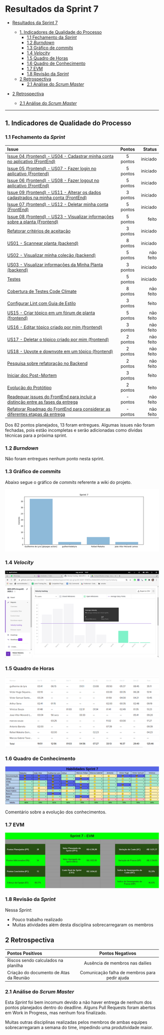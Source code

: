 # Resultados da Sprint 7

- [Resultados da Sprint 7](#resultados-da-sprint-7)
  - [1. Indicadores de Qualidade do Processo](#1-indicadores-de-qualidade-do-processo)
    - [1.1 Fechamento da _Sprint_](#11-fechamento-da-sprint)
    - [1.2 _Burndown_](#12-burndown)
    - [1.3 Gráfico de _commits_](#13-gráfico-de-commits)
    - [1.4 _Velocity_](#14-velocity)
    - [1.5 Quadro de Horas](#15-quadro-de-horas)
    - [1.6 Quadro de Conhecimento](#16-quadro-de-conhecimento)
    - [1.7 EVM](#17-evm)
    - [1.8 Revisão da _Sprint_](#18-revisão-da-sprint)
  - [2 Retrospectiva](#2-retrospectiva)
    - [2.1 Análise do _Scrum Master_](#21-análise-do-scrum-master)
  
- [2 Retrospectiva](#2-retrospectiva)
  - [2.1 Análise do _Scrum Master_](#21-análise-do-scrum-master) 

------

## 1. Indicadores de Qualidade do Processo

### 1.1 Fechamento da _Sprint_

| Issue       | Pontos     | Status     |
| :------------- | :----------: | -----------: |
| [Issue 04 (frontend) - US04 - Cadastrar minha conta no aplicativo (FrontEnd)](https://github.com/fga-eps-mds/2020.1-Grupo2-FrontEnd/issues/4) | 5 pontos | iniciado |
| [Issue 05 (frontend) - US07 - Fazer login no aplicativo (Frontend)](https://github.com/fga-eps-mds/2020.1-Grupo2-FrontEnd/issues/5) | 5 pontos | iniciado |
| [Issue 06 (frontend) - US08 - Fazer logout no aplicativo (FrontEnd)](https://github.com/fga-eps-mds/2020.1-Grupo2-FrontEnd/issues/6) | 5 pontos | iniciado |
| [Issue 09 (frontend) - US11 - Alterar os dados cadastrados na minha conta (FrontEnd)](https://github.com/fga-eps-mds/2020.1-Grupo2-BackEnd/issues/9) | 3 pontos | iniciado |
| [Issue 07 (frontend) - US12 - Deletar minha conta (FrontEnd)](https://github.com/fga-eps-mds/2020.1-Grupo2-FrontEnd/issues/7) | 5 pontos | iniciado |
| [Issue 08 (frontend) - US23 - Visualizar informações sobre a planta (Frontend)](https://github.com/fga-eps-mds/2020.1-Grupo2-FrontEnd/issues/8) | 5 pontos | feito |
| [Refatorar critérios de aceitação](https://github.com/fga-eps-mds/2020.1-Grupo2-wiki/issues/96) | 3 pontos | iniciado |
| [US01 - Scannear planta (backend)](https://github.com/fga-eps-mds/2020.1-Grupo2-BackEnd/issues/83) | 8 pontos | iniciado |
| [US02 - Visualizar minha coleção (backend)](https://github.com/fga-eps-mds/2020.1-Grupo2-BackEnd/issues/84) | 5 pontos | não feito |
| [US03 - Visualizar informações da Minha Planta (backend)](https://github.com/fga-eps-mds/2020.1-Grupo2-BackEnd/issues/85) | 3 pontos | iniciado |
| [Testes](https://github.com/fga-eps-mds/2020.1-GaiaDex-BackEnd/issues/113) | 5 pontos | iniciado |
| [Cobertura de Testes Code Climate](https://github.com/fga-eps-mds/2020.1-GaiaDex-wiki/issues/100) | 8 pontos | não feito |
| [Configurar Lint com Guia de Estilo](https://github.com/fga-eps-mds/2020.1-GaiaDex-FrontEnd/issues/101) | 3 pontos | feito |
| [US15 - Criar tópico em um fórum de planta (frontend)](https://github.com/fga-eps-mds/2020.1-GaiaDex-FrontEnd/issues/85) | 5 pontos | não feito |
| [US16 - Editar tópico criado por mim (frontend)](https://github.com/fga-eps-mds/2020.1-GaiaDex-FrontEnd/issues/86) | 3 pontos | não feito |
| [US17 - Deletar o tópico criado por mim (frontend)](https://github.com/fga-eps-mds/2020.1-GaiaDex-FrontEnd/issues/87) | 2 pontos | não feito |
| [US18 - Upvote e downvote em um tópico (frontend)](https://github.com/fga-eps-mds/2020.1-GaiaDex-FrontEnd/issues/88) | 2 pontos | não feito |
| [Pesquisa sobre refatoração no Backend](https://github.com/fga-eps-mds/2020.1-GaiaDex-wiki/issues/102) | 2 pontos | não feito |
| [Iniciar doc Post-Mortem](https://github.com/fga-eps-mds/2020.1-GaiaDex-wiki/issues/103) | 3 pontos | feito |
| [Evolução do Protótipo](https://github.com/fga-eps-mds/2020.1-GaiaDex-wiki/issues/104) | 2 pontos | feito |
| [Readequar issues do FrontEnd para incluir a distinção entre as fases da entrega](https://github.com/fga-eps-mds/2020.1-GaiaDex-wiki/issues/105) | - pontos | não feito |
| [Refatorar Roadmap do FrontEnd para considerar as diferentes etapas da entrega](https://github.com/fga-eps-mds/2020.1-GaiaDex-wiki/issues/106) | - pontos | não feito |

Dos 82 pontos planejados, 13 foram entregues. Algumas issues não foram fechadas, pois estão incompletas e serão adicionadas como dívidas técnicas para a próxima sprint.

### 1.2 _Burndown_

Não foram entregues nenhum ponto nesta sprint.

### 1.3 Gráfico de _commits_

Abaixo segue o gráfico de _commits_ referente a wiki do projeto.

![commits_wiki](img/commits_wiki_sprint7.png)

### 1.4 _Velocity_

![velocity](img/velocity_sprint7.png)

### 1.5 Quadro de Horas

![hours](img/hours_sprint7.png)

### 1.6 Quadro de Conhecimento

![knowledge_box](img/knowledge_sprint7.png)

Comentário sobre a evolução dos conhecimentos.

### 1.7 EVM

![](img/evm.jpg)

### 1.8 Revisão da _Sprint_

Nessa _Sprint_:

- Pouco trabalho realizado
- Muitas atividades além desta disciplina sobrecarregaram os membros

## 2 Retrospectiva

| Pontos Positivos | Pontos Negativos |
| :------------- | :----------: |
| Riscos sendo calculados na planilha | Ausência de membros nas dailies |
| Criação do documento de Atas da Reunião | Comunicação falha de membros para pedir ajuda |

### 2.1 Análise do _Scrum Master_

Esta _Sprint_ foi bem incomum devido a não haver entrega de nenhum dos pontos planejados dentro do deadline. Alguns Pull Requests foram abertos em Work in Progress, mas nenhum fora finalizado.

Muitas outras disciplinas realizadas pelos membros de ambas equipes sobrecarregaram a semana do time, impedindo uma produtividade maior.
